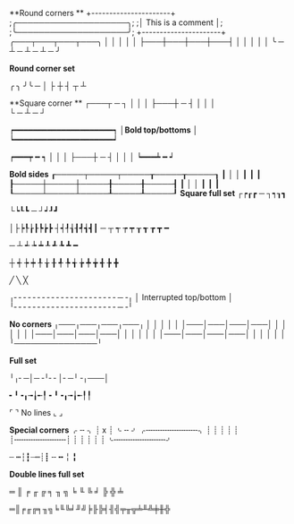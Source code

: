 **Round corners **
+----------------------+
;╭────────────────────╮;
;│ This is a comment  │;
;╰────────────────────╯;
+----------------------+
╭───┬───┬───┬───╮
│   │   │   │   │
├───┼───┼───┼───┤
│   │   │   │   │
╰ ─ ┴ ─ ┴ ─ ┴ ─ ╯

**Round corner set**

╭ ╮ ╯╰ ─ │ ├ ┼ ┤ ┬ ┴

**Square corner **
┌───┬ ─ ┐
│   │   │
├───┼ ─ ┤
│   │   │  
└ ─ ┴ ─ ┘

┍━━━━━━━━━━━━━━━━━━━━━┑ 
│**Bold top/bottoms** │ 
┕━━━━━━━━━━━━━━━━━━━━━┙ 

┍━━━┯ ━ ┑
│   │   │
├───┼ ─ ┤
│   │   │ 
┕━━━┷ ━ ┙ 

**Bold sides**
┎─────┬─────┬─────┰─────┰─────┒
┃     │     │     ┃     ┃     ┃
┠─────┼─────┼─────╂─────╂─────┨
┃     │     │     ┃     ┃     ┃
┖─────┴─────┴─────┸─────┸─────┚
**Square full set**
┌┍┎┏ ─ ┐┑┒┓

└┕┖┗ ─ ┘┙┚┛

│├┝┞┟┠┡┢┣ ┤┥┦┧┨┩┪┫┃
─ ┬ ┭ ┮ ┯ ┰ ┱ ┲ ┳ ━ 

─ ┴ ┵ ┶ ┷ ┸ ┹ ┺ ┻ ━

┼ ┽ ┾ ┿ ╀ ╁ ╂ ╃ ╄ ╅ ╆ ╇ ╈ ╉ ╊ ╋

╱ ╲ ╳

╷╴╴╴╴╴╴╴╴╴╴╴╴╴╴╴╴╴╴╴╴╴╴─╶╷
│ Interrupted top/bottom │ 
╵╴╴╴╴╴╴╴╴╴╴╴╴╴╴╴╴╴╴╴╴╴╴─╶╵

**No corners**
 ╷───╷───╷───╷───╷
 │   │   │   │   │
 │───│───│───│───│
 │   │   │   │   │
 │───│───│───│───│
 │   │   │   │   │
 │───│───│───│───│
 │   │   │   │   │
 ╵───────────────╵

**Full set**
 
 ╵╷╴─│─╶╵╴╴│╴─╵╶╷───│
 
 ╸╹╺╻╼╽╾╿ ╸╹╺╻╼╽╾╿╿

⌜          ⌝
  No lines
⌞          ⌟

**Special corners**
⌌ ╌ ⌍
┊ x ┊
⌎ ╌ ⌏
⌌╌╌╌╌╌╌╌╌╌╌╌⌍
┊  ┊  ┊  ┊  ┊ 
┊╌╌╌╌╌╌╌╌╌╌╌┊
┊  ┊  ┊  ┊  ┊
⌎╌╌╌╌╌╌╌╌╌╌╌⌏

┄ ┅┆┇┈┉┊┋ ╌ ╍ ╎ ╏

**Double lines full set**

═ ║ ╒ ╓ ╔ ╕ ╖ ╗ ╘ ╙ ╚ ╛ ╠ ╬ ╧ 

═║╒╓╔╕╖╗╘╙╚╛╜╝╞╟╠╡╢╣╤╥╦╧╨╩╪╫╬

